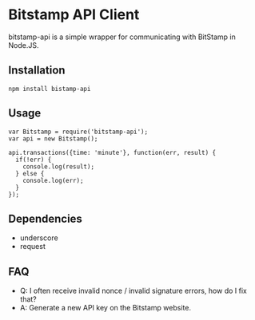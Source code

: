 # Bitstamp API Client

bitstamp-api is a simple wrapper for communicating with BitStamp in Node.JS.

## Installation

    npm install bistamp-api

## Usage

    var Bitstamp = require('bitstamp-api');
    var api = new Bitstamp();

    api.transactions({time: 'minute'}, function(err, result) {
      if(!err) {
        console.log(result);
      } else {
        console.log(err);
      }
    });

## Dependencies

- underscore
- request

## FAQ

- Q: I often receive invalid nonce / invalid signature errors, how do I fix that?
- A: Generate a new API key on the Bitstamp website.
